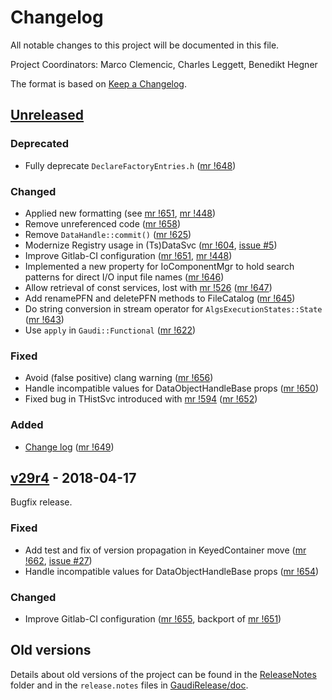# Changelog
All notable changes to this project will be documented in this file.

Project Coordinators: Marco Clemencic, Charles Leggett, Benedikt Hegner

The format is based on [Keep a Changelog](http://keepachangelog.com/en/1.0.0/).

## [Unreleased][]
### Deprecated
- Fully deprecate `DeclareFactoryEntries.h` ([mr !648][])

### Changed
- Applied new formatting (see [mr !651][], [mr !448][])
- Remove unreferenced code ([mr !658][])
- Remove `DataHandle::commit()` ([mr !625][])
- Modernize Registry usage in (Ts)DataSvc ([mr !604][], [issue #5][])
- Improve Gitlab-CI configuration ([mr !651][], [mr !448][])
- Implemented a new property for IoComponentMgr to hold search patterns for
  direct I/O input file names ([mr !646][])
- Allow retrieval of const services, lost with [mr !526][] ([mr !647][])
- Add renamePFN and deletePFN methods to FileCatalog ([mr !645][])
- Do string conversion in stream operator for `AlgsExecutionStates::State`
  ([mr !643][])
- Use `apply` in `Gaudi::Functional` ([mr !622][])

### Fixed
- Avoid (false positive) clang warning ([mr !656][])
- Handle incompatible values for DataObjectHandleBase props ([mr !650][])
- Fixed bug in THistSvc introduced with [mr !594][] ([mr !652][])

### Added
- [Change log](CHANGELOG.md) ([mr !649][])


## [v29r4][] - 2018-04-17
Bugfix release.

### Fixed
- Add test and fix of version propagation in KeyedContainer move ([mr !662][], [issue #27][])
- Handle incompatible values for DataObjectHandleBase props ([mr !654][])

### Changed
- Improve Gitlab-CI configuration ([mr !655][], backport of [mr !651][])


## Old versions
Details about old versions of the project can be found in the
[ReleaseNotes](ReleaseNotes) folder and in the `release.notes` files in
[GaudiRelease/doc](GaudiRelease/doc).

[mr !662]: https://gitlab.cern.ch/gaudi/Gaudi/merge_requests/662
[mr !658]: https://gitlab.cern.ch/gaudi/Gaudi/merge_requests/658
[mr !656]: https://gitlab.cern.ch/gaudi/Gaudi/merge_requests/656
[mr !655]: https://gitlab.cern.ch/gaudi/Gaudi/merge_requests/655
[mr !654]: https://gitlab.cern.ch/gaudi/Gaudi/merge_requests/654
[mr !652]: https://gitlab.cern.ch/gaudi/Gaudi/merge_requests/652
[mr !651]: https://gitlab.cern.ch/gaudi/Gaudi/merge_requests/651
[mr !650]: https://gitlab.cern.ch/gaudi/Gaudi/merge_requests/650
[mr !649]: https://gitlab.cern.ch/gaudi/Gaudi/merge_requests/649
[mr !648]: https://gitlab.cern.ch/gaudi/Gaudi/merge_requests/648
[mr !647]: https://gitlab.cern.ch/gaudi/Gaudi/merge_requests/647
[mr !646]: https://gitlab.cern.ch/gaudi/Gaudi/merge_requests/646
[mr !645]: https://gitlab.cern.ch/gaudi/Gaudi/merge_requests/645
[mr !643]: https://gitlab.cern.ch/gaudi/Gaudi/merge_requests/643
[mr !625]: https://gitlab.cern.ch/gaudi/Gaudi/merge_requests/625
[mr !622]: https://gitlab.cern.ch/gaudi/Gaudi/merge_requests/622
[mr !604]: https://gitlab.cern.ch/gaudi/Gaudi/merge_requests/604
[mr !594]: https://gitlab.cern.ch/gaudi/Gaudi/merge_requests/594
[mr !526]: https://gitlab.cern.ch/gaudi/Gaudi/merge_requests/526
[mr !448]: https://gitlab.cern.ch/gaudi/Gaudi/merge_requests/448

[issue #27]: https://gitlab.cern.ch/gaudi/Gaudi/issues/27
[issue #5]: https://gitlab.cern.ch/gaudi/Gaudi/issues/5

[Unreleased]: https://gitlab.cern.ch/gaudi/Gaudi/compare/v30r2...master
[v29r4]: https://gitlab.cern.ch/gaudi/Gaudi/compare/v29r3...v29r4
